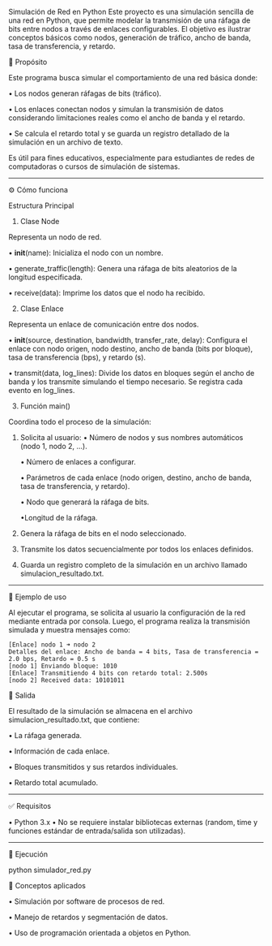 Simulación de Red en Python
Este proyecto es una simulación sencilla de una red en Python, que permite modelar la transmisión de una ráfaga de bits entre nodos a través de enlaces configurables. El objetivo es ilustrar conceptos básicos como nodos, generación de tráfico, ancho de banda, tasa de transferencia, y retardo.

🎯 Propósito

Este programa busca simular el comportamiento de una red básica donde:

•	Los nodos generan ráfagas de bits (tráfico).

•	Los enlaces conectan nodos y simulan la transmisión de datos considerando limitaciones reales como el ancho de banda y el retardo.

•	Se calcula el retardo total y se guarda un registro detallado de la simulación en un archivo de texto.

Es útil para fines educativos, especialmente para estudiantes de redes de computadoras o cursos de simulación de sistemas.
________________________________________
⚙️ Cómo funciona

Estructura Principal
1. Clase Node
   
  Representa un nodo de red.

  •	__init__(name): Inicializa el nodo con un nombre.
  
  •	generate_traffic(length): Genera una ráfaga de bits aleatorios de la longitud especificada.
  
  •	receive(data): Imprime los datos que el nodo ha recibido.
  
2. Clase Enlace
   
Representa un enlace de comunicación entre dos nodos.

•	__init__(source, destination, bandwidth, transfer_rate, delay): Configura el enlace con nodo origen, nodo destino, ancho de banda (bits por bloque), tasa de transferencia (bps), y retardo (s).

•	transmit(data, log_lines): Divide los datos en bloques según el ancho de banda y los transmite simulando el tiempo necesario. Se registra cada evento en log_lines.

3. Función main()
   
Coordina todo el proceso de la simulación:
  1.	Solicita al usuario:
        •	Número de nodos y sus nombres automáticos (nodo 1, nodo 2, ...).
    
        •	Número de enlaces a configurar.
        
        •	Parámetros de cada enlace (nodo origen, destino, ancho de banda, tasa de transferencia, y retardo).
        
        •	Nodo que generará la ráfaga de bits.
        
        •Longitud de la ráfaga.
  
2.	Genera la ráfaga de bits en el nodo seleccionado.
3.	Transmite los datos secuencialmente por todos los enlaces definidos.
4.	Guarda un registro completo de la simulación en un archivo llamado simulacion_resultado.txt.
________________________________________
📝 Ejemplo de uso

Al ejecutar el programa, se solicita al usuario la configuración de la red mediante entrada por consola. Luego, el programa realiza la transmisión simulada y muestra mensajes como:

    [Enlace] nodo 1 ➜ nodo 2
    Detalles del enlace: Ancho de banda = 4 bits, Tasa de transferencia = 2.0 bps, Retardo = 0.5 s
    [nodo 1] Enviando bloque: 1010
    [Enlace] Transmitiendo 4 bits con retardo total: 2.500s
    [nodo 2] Received data: 10101011

📂 Salida

El resultado de la simulación se almacena en el archivo simulacion_resultado.txt, que contiene:

•	La ráfaga generada.

•	Información de cada enlace.

•	Bloques transmitidos y sus retardos individuales.

•	Retardo total acumulado.
________________________________________
✅ Requisitos

•	Python 3.x
•	No se requiere instalar bibliotecas externas (random, time y funciones estándar de entrada/salida son utilizadas).
________________________________________
🚀 Ejecución

python simulador_red.py

🧠 Conceptos aplicados

•	Simulación por software de procesos de red.

•	Manejo de retardos y segmentación de datos.

•	Uso de programación orientada a objetos en Python.
